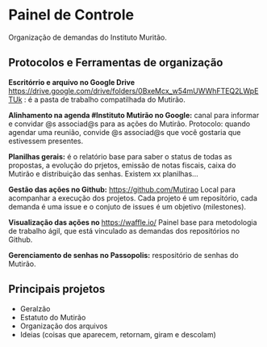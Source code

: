 # Painel de Controle
Organização de demandas do Instituto Muritão.

<h2> Protocolos e Ferramentas de organização </h2>

<b> Escritórrio e arquivo no Google Drive</b> https://drive.google.com/drive/folders/0BxeMcx_w54mUWWhFTEQ2LWpETUk : é a pasta de trabalho compatilhada do Mutirão. 

<b> Alinhamento na agenda #Instituto Mutirão no Google:</b> canal para informar e convidar @s associad@s para as ações do Mutirão. Protocolo: quando agendar uma reunião, convide @s associad@s que você gostaria que estivessem presentes.

<b> Planilhas gerais:</b> é o relatório base para saber o status de todas as propostas, a evolução do prjetos, emissão de notas fiscais, caixa do Mutirão e distribuição das senhas.  Existem xx planilhas...

<b> Gestão das ações no Github:</b> https://github.com/Mutirao Local para acompanhar a execução dos projetos. Cada projeto é um repositório, cada demanda é uma issue e o conjuto de issues é um objetivo (milestones). 

<b> Visualização das ações no </b> https://waffle.io/ Painel base para metodologia de trabalho ágil, que está vinculado as demandas dos repositórios no Github.

<b> Gerenciamento de senhas no Passopolis:</b> respositório de senhas do Mutirão. 

## Principais projetos
- Geralzão
- Estatuto do Mutirão
- Organização dos arquivos
- Ideias (coisas que aparecem, retornam, giram e descolam)
